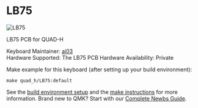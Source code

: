 # LB75

![LB75](https://i.imgur.com/UNhskvM.jpg)

LB75 PCB for QUAD-H

Keyboard Maintainer: [ai03](https://github.com/ai03-2725)  
Hardware Supported: The LB75 PCB
Hardware Availability: Private

Make example for this keyboard (after setting up your build environment):

    make quad_h/LB75:default

See the [build environment setup](https://docs.qmk.fm/#/getting_started_build_tools) and the [make instructions](https://docs.qmk.fm/#/getting_started_make_guide) for more information. Brand new to QMK? Start with our [Complete Newbs Guide](https://docs.qmk.fm/#/newbs).
